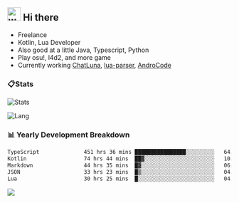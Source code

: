## <img alt="wave" src="https://raw.githubusercontent.com/MartinHeinz/MartinHeinz/master/wave.gif" width="30px"> Hi there

- Freelance
- Kotlin, Lua Developer
- Also good at a little Java, Typescript, Python
- Play osu!, l4d2, and more game
- Currently working [ChatLuna](https://github.com/ChatLunaLab), [lua-parser](https://github.com/dingyi222666/lua-parser), [AndroCode](https://github.com/dingyi222666/AndroCode)

### 📋Stats

![Stats](https://github-readme-stats.vercel.app/api?username=dingyi222666&show_icons=true&icon_color=47A69E&title_color=47A69E&count_private=true)    

![Lang](https://github-readme-stats.vercel.app/api/top-langs/?username=dingyi222666&layout=compact&title_color=47A69E&hide=html,css,c,c%2B%2B)   

### 📊 Yearly Development Breakdown

<!--START_SECTION:waka-->

```txt
TypeScript              451 hrs 36 mins ████████████████░░░░░░░░░   64.01 %
Kotlin                  74 hrs 44 mins  ██▓░░░░░░░░░░░░░░░░░░░░░░   10.59 %
Markdown                44 hrs 35 mins  █▓░░░░░░░░░░░░░░░░░░░░░░░   06.32 %
JSON                    33 hrs 23 mins  █▒░░░░░░░░░░░░░░░░░░░░░░░   04.73 %
Lua                     30 hrs 25 mins  █░░░░░░░░░░░░░░░░░░░░░░░░   04.31 %
```

<!--END_SECTION:waka-->

![](https://komarev.com/ghpvc/?username=dingyi222666)

